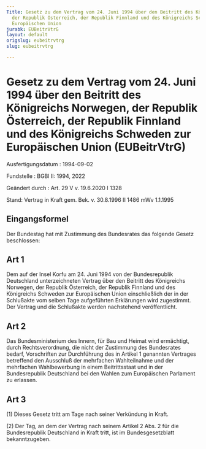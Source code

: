 ```yaml
---
Title: Gesetz zu dem Vertrag vom 24. Juni 1994 über den Beitritt des Königreichs Norwegen,
  der Republik Österreich, der Republik Finnland und des Königreichs Schweden zur
  Europäischen Union
jurabk: EUBeitrVtrG
layout: default
origslug: eubeitrvtrg
slug: eubeitrvtrg

---
```


# Gesetz zu dem Vertrag vom 24. Juni 1994 über den Beitritt des Königreichs Norwegen, der Republik Österreich, der Republik Finnland und des Königreichs Schweden zur Europäischen Union (EUBeitrVtrG)

Ausfertigungsdatum
:   1994-09-02

Fundstelle
:   BGBl II: 1994, 2022

Geändert durch
:   Art. 29 V v. 19.6.2020 I 1328

Stand: Vertrag in Kraft gem. Bek. v. 30.8.1996 II 1486 mWv 1.1.1995

## Eingangsformel

Der Bundestag hat mit Zustimmung des Bundesrates das folgende Gesetz beschlossen:


## Art 1

Dem auf der Insel Korfu am 24. Juni 1994 von der Bundesrepublik Deutschland unterzeichneten Vertrag über den Beitritt des Königreichs Norwegen, der Republik Österreich, der Republik Finnland und des Königreichs Schweden zur Europäischen Union einschließlich der in der Schlußakte vom selben Tage aufgeführten Erklärungen wird zugestimmt. Der Vertrag und die Schlußakte werden nachstehend veröffentlicht.


## Art 2

Das Bundesministerium des Innern, für Bau und Heimat wird ermächtigt, durch Rechtsverordnung, die nicht der Zustimmung des Bundesrates bedarf, Vorschriften zur Durchführung des in Artikel 1 genannten Vertrages betreffend den Ausschluß der mehrfachen Wahlteilnahme und der mehrfachen Wahlbewerbung in einem Beitrittsstaat und in der Bundesrepublik Deutschland bei den Wahlen zum Europäischen Parlament zu erlassen.


## Art 3

(1) Dieses Gesetz tritt am Tage nach seiner Verkündung in Kraft.

(2) Der Tag, an dem der Vertrag nach seinem Artikel 2 Abs. 2 für die Bundesrepublik Deutschland in Kraft tritt, ist im Bundesgesetzblatt bekanntzugeben.

